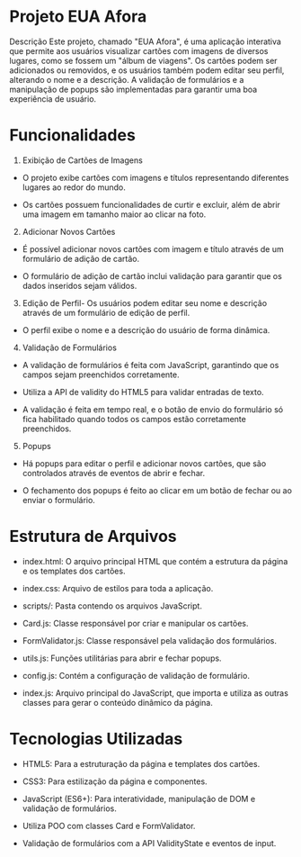 # Projeto EUA Afora

Descrição
Este projeto, chamado "EUA Afora", é uma aplicação interativa que permite aos usuários visualizar cartões com imagens de diversos lugares, como se fossem um "álbum de viagens". Os cartões podem ser adicionados ou removidos, e os usuários também podem editar seu perfil, alterando o nome e a descrição. A validação de formulários e a manipulação de popups são implementadas para garantir uma boa experiência de usuário.

# Funcionalidades

1. Exibição de Cartões de Imagens

- O projeto exibe cartões com imagens e títulos representando diferentes lugares ao redor do mundo.

- Os cartões possuem funcionalidades de curtir e excluir, além de abrir uma imagem em tamanho maior ao clicar na foto.

2. Adicionar Novos Cartões

- É possível adicionar novos cartões com imagem e título através de um formulário de adição de cartão.

- O formulário de adição de cartão inclui validação para garantir que os dados inseridos sejam válidos.

3. Edição de Perfil-
   Os usuários podem editar seu nome e descrição através de um formulário de edição de perfil.

- O perfil exibe o nome e a descrição do usuário de forma dinâmica.

4. Validação de Formulários

- A validação de formulários é feita com JavaScript, garantindo que os campos sejam preenchidos corretamente.

- Utiliza a API de validity do HTML5 para validar entradas de texto.

- A validação é feita em tempo real, e o botão de envio do formulário só fica habilitado quando todos os campos estão corretamente preenchidos.

5. Popups

- Há popups para editar o perfil e adicionar novos cartões, que são controlados através de eventos de abrir e fechar.

- O fechamento dos popups é feito ao clicar em um botão de fechar ou ao enviar o formulário.

# Estrutura de Arquivos

- index.html: O arquivo principal HTML que contém a estrutura da página e os templates dos cartões.

- index.css: Arquivo de estilos para toda a aplicação.

- scripts/: Pasta contendo os arquivos JavaScript.

- Card.js: Classe responsável por criar e manipular os cartões.

- FormValidator.js: Classe responsável pela validação dos formulários.

- utils.js: Funções utilitárias para abrir e fechar popups.

- config.js: Contém a configuração de validação de formulário.

- index.js: Arquivo principal do JavaScript, que importa e utiliza as outras classes para gerar o conteúdo dinâmico da página.

# Tecnologias Utilizadas

- HTML5: Para a estruturação da página e templates dos cartões.

- CSS3: Para estilização da página e componentes.

- JavaScript (ES6+): Para interatividade, manipulação de DOM e validação de formulários.

- Utiliza POO com classes Card e FormValidator.

- Validação de formulários com a API ValidityState e eventos de input.
